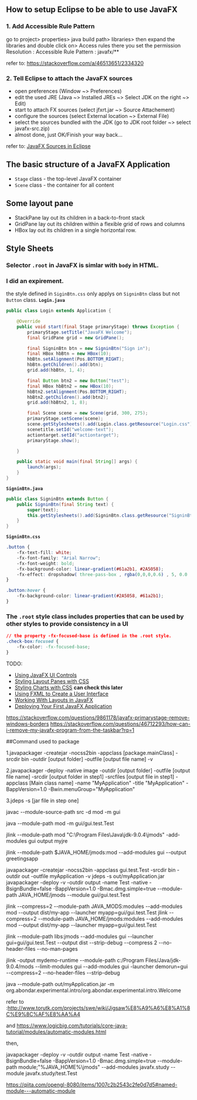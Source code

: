 ## How to setup Eclipse to be able to use JavaFX
### 1. Add Accessible Rule Pattern
go to project> properties> java build path> libraries> then expand the libraries and double click on> Access rules there you set the permission Resolution : Accessible Rule Pattern : javafx/**

refer to: https://stackoverflow.com/a/46513651/2334320

### 2. Tell Eclipse to attach the JavaFX sources
+ open preferences (Window ~> Preferences)
+ edit the used JRE (Java ~> Installed JREs ~> Select JDK on the right ~> Edit)
+ start to attach FX sources (select jfxrt.jar ~> Source Attachement)
+ configure the sources (select External location ~> External File)
+ select the sources bundled with the JDK (go to JDK root folder ~> select javafx-src.zip)
+ almost done, just OK/Finish your way back…

refer to: [JavaFX Sources in Eclipse](https://blog.codefx.org/tools/javafx-sources-in-eclipse/)

## The basic structure of a JavaFX Application
- `Stage` class - the top-level JavaFX container
- `Scene` class - the container for all content

## Some layout pane
- StackPane
   lay out its children in a back-to-front stack
- GridPane
   lay out its children within a flexible grid of rows and columns
- HBox
   lay out its children in a single horizontal row.
   
## Style Sheets
### Selector `.root` in JavaFX is simlar with `body` in HTML.

### I did an expirement.
the style defined in `SiginBtn.css` only applys on `SigninBtn` class but not `Button` class.
**`Login.java`**
```java
public class Login extends Application {

	@Override
	public void start(final Stage primaryStage) throws Exception {
		primaryStage.setTitle("JavaFX Welcome");
		final GridPane grid = new GridPane();

		final SigninBtn btn = new SigninBtn("Sign in");
		final HBox hbBtn = new HBox(10);
		hbBtn.setAlignment(Pos.BOTTOM_RIGHT);
		hbBtn.getChildren().add(btn);
		grid.add(hbBtn, 1, 4);

		final Button btn2 = new Button("test");
		final HBox hbBtn2 = new HBox(10);
		hbBtn2.setAlignment(Pos.BOTTOM_RIGHT);
		hbBtn2.getChildren().add(btn2);
		grid.add(hbBtn2, 1, 8);

		final Scene scene = new Scene(grid, 300, 275);
		primaryStage.setScene(scene);
		scene.getStylesheets().add(Login.class.getResource("Login.css").toExternalForm());
		scenetitle.setId("welcome-text");
		actiontarget.setId("actiontarget");
		primaryStage.show();

	}

	public static void main(final String[] args) {
		launch(args);
	}
}
```
**`SigninBtn.java`**
```java
public class SigninBtn extends Button {
	public SigninBtn(final String text) {
		super(text);
		this.getStylesheets().add(SigninBtn.class.getResource("SigninBtn.css").toExternalForm());
	}
}
```
**`SigninBtn.css`**
```css
.button {
    -fx-text-fill: white;
    -fx-font-family: "Arial Narrow";
    -fx-font-weight: bold;
    -fx-background-color: linear-gradient(#61a2b1, #2A5058);
    -fx-effect: dropshadow( three-pass-box , rgba(0,0,0,0.6) , 5, 0.0 , 0 , 1 );
}

.button:hover {
    -fx-background-color: linear-gradient(#2A5058, #61a2b1);
}
```

### The `.root` style class includes properties that can be used by other styles to provide consistency in a UI

```css
// the property -fx-focused-base is defined in the .root style. 
.check-box:focused {
    -fx-color: -fx-focused-base;
}
```

TODO:
+ [Using JavaFX UI Controls](https://docs.oracle.com/javafx/2/ui_controls/jfxpub-ui_controls.htm)
+ [Styling Layout Panes with CSS](https://docs.oracle.com/javafx/2/layout/style_css.htm)
+ [Styling Charts with CSS](https://docs.oracle.com/javafx/2/charts/css-styles.htm) **can check this later**
+ [Using FXML to Create a User Interface](https://docs.oracle.com/javafx/2/get_started/fxml_tutorial.htm#CIHHGHJJ)
+ [Working With Layouts in JavaFX](https://docs.oracle.com/javafx/2/layout/jfxpub-layout.htm)
+ [Deploying Your First JavaFX Application](https://docs.oracle.com/javafx/2/get_started/basic_deployment.htm#BABIDHGA)

https://stackoverflow.com/questions/9861178/javafx-primarystage-remove-windows-borders
https://stackoverflow.com/questions/46712293/how-can-i-remove-my-javafx-program-from-the-taskbar?rq=1

##Command used to package

1.javapackager -createjar -nocss2bin -appclass [package.mainClass] -srcdir bin -outdir [output folder] -outfile [output file name] -v

2.javapackager -deploy -native image -outdir [output folder] -outfile [output file name] -srcdir [output folder in step1] -srcfiles [output file in step1] -appclass [Main class name] -name "MyApplication" -title "MyApplication" -BappVersion=1.0 -Bwin.menuGroup="MyApplication"

3.jdeps -s [jar file in step one]

javac --module-source-path src -d mod -m gui

java --module-path mod -m gui/gui.test.Test

jlink --module-path mod "C:\Program Files\Java\jdk-9.0.4\jmods" -add-modules gui output myjre

jlink --module-path $JAVA_HOME/jmods:mod --add-modules gui --output greetingsapp


javapackager -createjar -nocss2bin -appclass gui.test.Test -srcdir bin -outdir out -outfile myApplication -v
jdeps -s out/myApplication.jar
javapackager -deploy -v -outdir output -name Test -native -BsignBundle=false -BappVersion=1.0 -Bmac.dmg.simple=true --module-path JAVA_HOME/jmods --module gui/gui.test.Test



jlink --compress=2 --module-path JAVA_MODS:modules --add-modules mod --output dist/my-app --launcher myapp=gui/gui.test.Test 
jlink --compress=2 --module-path JAVA_HOME/jmods:modules --add-modules mod --output dist/my-app --launcher myapp=gui/gui.test.Test

jlink --module-path libs:jmods --add-modules gui --launcher gui=gui/gui.test.Test --output dist --strip-debug --compress 2 --no-header-files --no-man-pages


jlink -output mydemo-runtime --module-path c:/Program Files/Java/jdk-9.0.4/mods --limit-modules gui --add-modules gui -launcher demorun=gui --compress=2 --no-header-files --strip-debug


java --module-path out/myApplication.jar -m org.abondar.experimental.intro/org.abondar.experimental.intro.Welcome

refer to :http://www.torutk.com/projects/swe/wiki/Jigsaw%E8%A9%A6%E8%A1%8C%E9%8C%AF%E8%AA%A4

and https://www.logicbig.com/tutorials/core-java-tutorial/modules/automatic-modules.html

then, 

javapackager -deploy -v -outdir output -name Test -native -BsignBundle=false -BappVersion=1.0 -Bmac.dmg.simple=true --module-path module;"%JAVA_HOME%\jmods" --add-modules javafx.study --module javafx.study/test.Test

https://qiita.com/opengl-8080/items/1007c2b2543c2fe0d7d5#named-module---automatic-module
